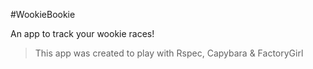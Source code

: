 #WookieBookie

An app to track your wookie races!

> This app was created to play with Rspec, Capybara & FactoryGirl
